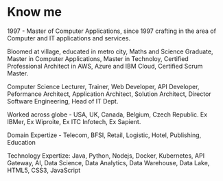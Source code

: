 # Know me

1997 - Master of Computer Applications, since 1997 crafting in the area of Computer and IT applications and services.

Bloomed at village, educated in metro city, Maths and Science Graduate, Master in Computer Applications, Master in Technoloy, Certified Professional Architect in AWS, Azure and IBM Cloud, Certified Scrum Master.

Computer Science Lecturer, Trainer, Web Developer, API Developer, Peformance Architect, Application Architect, Solution Architect, Director Software Engineering, Head of IT Dept.

Worked across globe - USA, UK, Canada, Belgium, Czech Republic. Ex IBMer, Ex Wiproite, Ex ITC Infotech, Ex Sapient.

Domain Expertize - Telecom, BFSI, Retail, Logistic, Hotel, Publishing, Education

Technology Expertize: Java, Python, Nodejs, Docker, Kubernetes, API Gateway, AI, Data Science, Data Analytics, Data Warehouse, Data Lake, HTML5, CSS3, JavaScript

 
